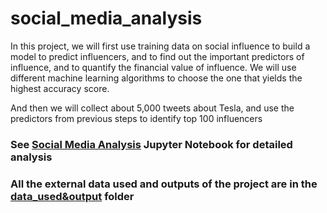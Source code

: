 # social_media_analysis

In this project, we will first use training data on social influence to build a model to predict influencers, and to find out the important predictors of influence, and to quantify the financial value of influence. We will use different machine learning algorithms to choose the one that yields the highest accuracy score.

And then we will collect about 5,000 tweets about Tesla, and use the predictors from previous steps to identify top 100 influencers

### See [Social Media Analysis](https://github.com/574567254/social_media_analysis/blob/94e1679712121f745c7a62ea3bedc38f3486fe20/social_media_analysis.ipynb) Jupyter Notebook for detailed analysis
### All the external data used and outputs of the project are in the [data_used&output](https://github.com/574567254/social_media_analysis/blob/94e1679712121f745c7a62ea3bedc38f3486fe20/data_used&Output) folder
